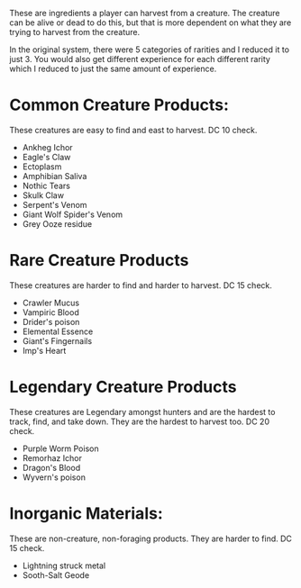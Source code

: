 These are ingredients a player can harvest from a creature. The creature can be alive or dead to do this, but that is more dependent on what they are trying to harvest from the creature. 

In the original system, there were 5 categories of rarities and I reduced it to just 3. You would also get different experience for each different rarity which I reduced to just the same amount of experience. 
# Common Creature Products:
These creatures are easy to find and east to harvest. DC 10 check.
-  Ankheg Ichor
-  Eagle's Claw
-  Ectoplasm
-  Amphibian Saliva
-  Nothic Tears
-  Skulk Claw
-  Serpent's Venom
-  Giant Wolf Spider's Venom
-  Grey Ooze residue
# Rare Creature Products
These creatures are harder to find and harder to harvest. DC 15 check. 
-  Crawler Mucus
-  Vampiric Blood
-  Drider's poison
-  Elemental Essence
-  Giant's Fingernails
-  Imp's Heart
# Legendary Creature Products
These creatures are Legendary amongst hunters and are the hardest to track, find, and take down. They are the hardest to harvest too. DC 20 check. 
-  Purple Worm Poison
-  Remorhaz Ichor
-  Dragon's Blood
-  Wyvern's poison
# Inorganic Materials:
These are non-creature, non-foraging products. They are harder to find. DC 15 check.
-  Lightning struck metal
-  Sooth-Salt Geode